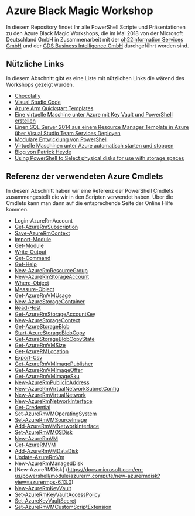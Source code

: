 # Azure Black Magic Workshop

In diesem Repository findet Ihr alle PowerShell Scripte und Präsentationen zu den Azure Black Magic Workshops, die im Mai 2018 von der Microsoft Deutschland GmbH in Zusammenarbeit mit der [oh22information Services GmbH](https://www.oh22.is/) und der [GDS Business Intelligence GmbH](https://www.gdsbi.de) durchgeführt worden sind. 

## Nützliche Links
In diesem Abschnitt gibt es eine Liste mit nützlichen Links die wärend des Workshops gezeigt wurden.

- [Chocolatly](https://chocolatey.org/)
- [Visual Studio Code](https://code.visualstudio.com/)
- [Azure Arm Quickstart Templates](https://github.com/Azure/azure-quickstart-templates)
- [Eine virtuelle Maschine unter Azure mit Key Vault und PowerShell erstellen](http://www.gds-business-intelligence.de/de/2018/05/19/eine-virtuelle-maschine-unter-azure-mit-key-vault-und-powershell-erstellen/)
- [Einen SQL Server 2014 aus einem Resource Manager Template in Azure über Visual Studio Team Services Deployen](http://www.gds-business-intelligence.de/de/2016/03/17/einen-sql-server-2014-aus-einem-ressource-manager-template-in-azure-ueber-visual-studio-team-services-deployen/)
- [Modulare Entwicklung von PowerShell](http://www.gds-business-intelligence.de/de/2015/06/04/modulare-entwicklung-von-powershell/)
- [Virtuelle Maschinen unter Azure automatisch starten und stoppen](http://www.gds-business-intelligence.de/de/2016/12/05/virtuelle-maschinen-unter-azure-automatisch-starten-und-stoppen/)
- [Blog von Patrick Heyde](https://blogs.technet.microsoft.com/patrick_heyde/)
- [Using PowerShell to Select physical disks for use with storage spaces](https://blogs.technet.microsoft.com/josebda/2015/02/08/using-powershell-to-select-physical-disks-for-use-with-storage-spaces/)

## Referenz der verwendeten Azure Cmdlets
In diesem Abschnitt haben wir eine Referenz der PowerShell Cmdlets zusammengestellt die wir in den Scripten verwendet haben. Über die Cmdlets kann man dann auf die entsprechende Seite der Online Hilfe kommen.

- Login-AzureRmAccount
- [Get-AzureRmSubscription](https://docs.microsoft.com/en-us/powershell/module/azurerm.profile/get-azurermsubscription?view=azurermps-6.1.0)
- [Save-AzureRmContext](https://docs.microsoft.com/en-us/powershell/module/azurerm.profile/save-azurermcontext?view=azurermps-6.1.0)
- [Import-Module](https://docs.microsoft.com/en-us/powershell/module/microsoft.powershell.core/import-module?view=powershell-6)
- [Get-Module](https://docs.microsoft.com/en-us/powershell/module/microsoft.powershell.core/get-module?view=powershell-6)
- [Write-Output](https://docs.microsoft.com/en-us/powershell/module/microsoft.powershell.utility/write-output?view=powershell-6)
- [Get-Command](https://docs.microsoft.com/en-us/powershell/module/microsoft.powershell.core/get-command?view=powershell-6)
- [Get-Help](https://docs.microsoft.com/en-us/powershell/module/microsoft.powershell.core/get-help?view=powershell-6)
- [New-AzureRmResourceGroup](https://docs.microsoft.com/en-us/powershell/module/azurerm.resources/new-azurermresourcegroup?view=azurermps-6.1.0)
- [New-AzureRmStorageAccount](https://docs.microsoft.com/en-us/powershell/module/azurerm.storage/new-azurermstorageaccount?view=azurermps-6.1.0)
- [Where-Object](https://technet.microsoft.com/de-de/library/ee177028.aspx)
- [Measure-Object](https://docs.microsoft.com/en-us/powershell/module/microsoft.powershell.utility/measure-object?view=powershell-6)
- [Get-AzureRmVMUsage](https://docs.microsoft.com/en-us/powershell/module/azurerm.compute/get-azurermvmusage?view=azurermps-6.1.0)
- [New-AzureStorageContainer](https://docs.microsoft.com/en-us/powershell/module/azure.storage/new-azurestoragecontainer?view=azurermps-6.1.0)
- [Read-Host](https://docs.microsoft.com/en-us/powershell/module/microsoft.powershell.utility/read-host?view=powershell-6)
- [Get-AzureRmStorageAccountKey](https://docs.microsoft.com/en-us/powershell/module/azurerm.storage/get-azurermstorageaccountkey?view=azurermps-6.1.0)
- [New-AzureStorageContext](https://docs.microsoft.com/en-us/powershell/module/azure.storage/new-azurestoragecontext?view=azurermps-6.1.0)
- [Get-AzureStorageBlob](https://docs.microsoft.com/en-us/powershell/module/azure.storage/get-azurestorageblob?view=azurermps-6.1.0)
- [Start-AzureStorageBlobCopy](https://docs.microsoft.com/en-us/powershell/module/azure.storage/start-azurestorageblobcopy?view=azurermps-6.1.0)
- [Get-AzureStorageBlobCopyState](https://docs.microsoft.com/en-us/powershell/module/azure.storage/get-azurestorageblobcopystate?view=azurermps-6.1.0)
- [Get-AzureRmVMSize](https://docs.microsoft.com/en-us/powershell/module/azurerm.compute/get-azurermvmsize?view=azurermps-6.1.0)
- [Get-AzureRMLocation](https://docs.microsoft.com/en-us/powershell/module/azurerm.resources/get-azurermlocation?view=azurermps-6.1.0)
- [Export-Csv](https://docs.microsoft.com/en-us/powershell/module/microsoft.powershell.utility/export-csv?view=powershell-6)
- [Get-AzureRmVMImagePublisher](https://docs.microsoft.com/en-us/powershell/module/azurerm.compute/get-azurermvmimagepublisher?view=azurermps-6.1.0)
- [Get-AzureRmVMImageOffer](https://docs.microsoft.com/en-us/powershell/module/azurerm.compute/get-azurermvmimageoffer?view=azurermps-6.1.0)
- [Get-AzureRmVMImageSku](https://docs.microsoft.com/en-us/powershell/module/azurerm.compute/get-azurermvmimagesku?view=azurermps-6.1.0)
- [New-AzureRmPublicIpAddress](https://docs.microsoft.com/en-us/powershell/module/azurerm.network/new-azurermpublicipaddress?view=azurermps-6.1.0)
- [New-AzureRmVirtualNetworkSubnetConfig](https://docs.microsoft.com/en-us/powershell/module/azurerm.network/new-azurermvirtualnetworksubnetconfig?view=azurermps-6.1.0)
- [New-AzureRmVirtualNetwork](https://docs.microsoft.com/en-us/powershell/module/azurerm.network/new-azurermvirtualnetwork?view=azurermps-6.1.0)
- [New-AzureRmNetworkInterface](https://docs.microsoft.com/en-us/powershell/module/azurerm.network/new-azurermnetworkinterface?view=azurermps-6.1.0)
- [Get-Credential](https://docs.microsoft.com/en-us/powershell/module/microsoft.powershell.security/get-credential?view=powershell-6)
- [Set-AzureRmVMOperatingSystem](https://docs.microsoft.com/en-us/powershell/module/azurerm.compute/set-azurermvmoperatingsystem?view=azurermps-6.1.0)
- [Set-AzureRmVMSourceImage](https://docs.microsoft.com/en-us/powershell/module/azurerm.compute/set-azurermvmsourceimage?view=azurermps-6.1.0)
- [Add-AzureRmVMNetworkInterface](https://docs.microsoft.com/en-us/powershell/module/azurerm.compute/add-azurermvmnetworkinterface?view=azurermps-6.1.0)
- [Set-AzureRmVMOSDisk](https://docs.microsoft.com/en-us/powershell/module/azurerm.compute/set-azurermvmosdisk?view=azurermps-6.1.0)
- [New-AzureRmVM](https://docs.microsoft.com/en-us/powershell/module/azurerm.compute/new-azurermvm?view=azurermps-6.1.0)
- [Get-AzureRMVM](https://docs.microsoft.com/en-us/powershell/module/azurerm.compute/get-azurermvm?view=azurermps-6.1.0)
- [Add-AzureRmVMDataDisk](https://docs.microsoft.com/en-us/powershell/module/azurerm.compute/add-azurermvmdatadisk?view=azurermps-6.1.0)
- [Update-AzureRmVm](https://docs.microsoft.com/en-us/powershell/module/azurerm.compute/update-azurermvm?view=azurermps-6.1.0)
- New-AzureRmManagedDisk
- [New-AzureRMDisk] (https://docs.microsoft.com/en-us/powershell/module/azurerm.compute/new-azurermdisk?view=azurermps-6.13.0)
- [New-AzureRmKeyVault](https://docs.microsoft.com/en-us/powershell/module/azurerm.keyvault/new-azurermkeyvault?view=azurermps-6.1.0)
- [Set-AzureRmKeyVaultAccessPolicy](https://docs.microsoft.com/en-us/powershell/module/azurerm.keyvault/set-azurermkeyvaultaccesspolicy?view=azurermps-6.1.0)
- [Set-AzureKeyVaultSecret](https://docs.microsoft.com/en-us/powershell/module/azurerm.keyvault/set-azurekeyvaultsecret?view=azurermps-6.1.0)
- [Set-AzureRmVMCustomScriptExtension](https://docs.microsoft.com/en-us/powershell/module/azurerm.compute/set-azurermvmcustomscriptextension?view=azurermps-6.1.0)

